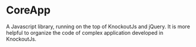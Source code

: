 CoreApp
=======

A Javascript library, running on the top of KnockoutJs and jQuery. It is more helpful to organize the code of complex application developed in KnockoutJs.
